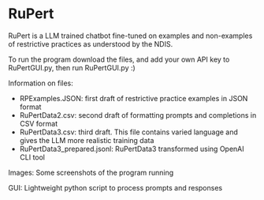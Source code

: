 # RuPert
RuPert is a LLM trained chatbot fine-tuned on examples and non-examples of restrictive practices as understood by the NDIS. 

To run the program download the files, and add your own API key to RuPertGUI.py, then run RuPertGUI.py :)

Information on files:
- RPExamples.JSON: first draft of restrictive practice examples in JSON format
- RuPertData2.csv: second draft of formatting prompts and completions in CSV format
- RuPertData3.csv: third draft. This file contains varied language and gives the LLM more realistic training data
- RuPertData3_prepared.jsonl: RuPertData3 transformed using OpenAI CLI tool

Images: Some screenshots of the program running

GUI: Lightweight python script to process prompts and responses
